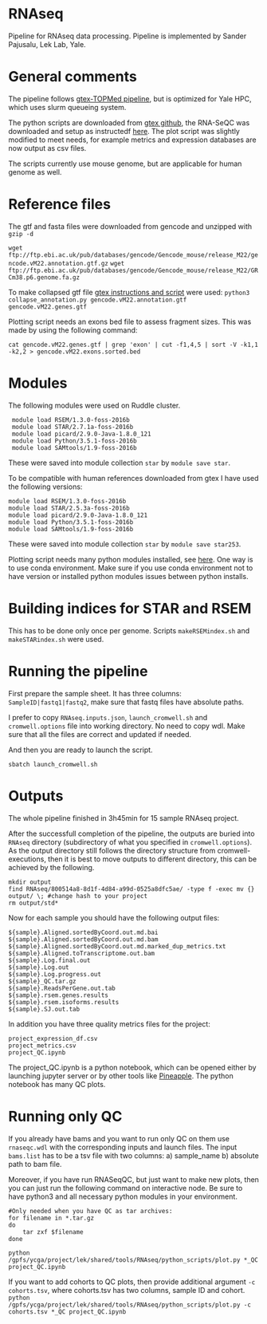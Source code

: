 # RNAseq
Pipeline for RNAseq data processing. Pipeline is implemented by Sander Pajusalu, Lek Lab, Yale. 

# General comments
The pipeline follows [gtex-TOPMed pipeline](https://github.com/broadinstitute/gtex-pipeline/blob/master/TOPMed_RNAseq_pipeline.md), but is optimized for Yale HPC, which uses slurm queueing system.

The python scripts are downloaded from [gtex github](https://github.com/broadinstitute/gtex-pipeline/tree/master/rnaseq/src), the RNA-SeQC was downloaded and setup as instructedf [here](https://github.com/broadinstitute/rnaseqc). The plot script was slightly modified to meet needs, for example metrics and expression databases are now output as csv files. 

The scripts currently use mouse genome, but are applicable for human genome as well.

# Reference files

The gtf and fasta files were downloaded from gencode and unzipped with `gzip -d`

`wget ftp://ftp.ebi.ac.uk/pub/databases/gencode/Gencode_mouse/release_M22/gencode.vM22.annotation.gtf.gz`
`wget ftp://ftp.ebi.ac.uk/pub/databases/gencode/Gencode_mouse/release_M22/GRCm38.p6.genome.fa.gz`

To make collapsed gtf file [gtex instructions and script](https://github.com/broadinstitute/gtex-pipeline/tree/master/gene_model) were used: `python3 collapse_annotation.py gencode.vM22.annotation.gtf gencode.vM22.genes.gtf`

Plotting script needs an exons bed file to assess fragment sizes. This was made by using the following command:
```
cat gencode.vM22.genes.gtf | grep 'exon' | cut -f1,4,5 | sort -V -k1,1 -k2,2 > gencode.vM22.exons.sorted.bed
```


# Modules

The following modules were used on Ruddle cluster.
```
 module load RSEM/1.3.0-foss-2016b
 module load STAR/2.7.1a-foss-2016b
 module load picard/2.9.0-Java-1.8.0_121
 module load Python/3.5.1-foss-2016b
 module load SAMtools/1.9-foss-2016b
```
These were saved into module collection `star` by `module save star`.

To be compatible with human references downloaded from gtex I have used the following versions:
```
module load RSEM/1.3.0-foss-2016b
module load STAR/2.5.3a-foss-2016b
module load picard/2.9.0-Java-1.8.0_121
module load Python/3.5.1-foss-2016b
module load SAMtools/1.9-foss-2016b
```
These were saved into module collection `star` by `module save star253`.

Plotting script needs many python modules installed, see [here](https://github.com/broadinstitute/rnaseqc/tree/master/python). One way is to use conda environment. Make sure if you use conda environment not to have version or installed python modules issues between python installs.

# Building indices for STAR and RSEM

This has to be done only once per genome.
Scripts `makeRSEMindex.sh` and `makeSTARindex.sh` were used.

# Running the pipeline

First prepare the sample sheet. It has three columns: `SampleID|fastq1|fastq2`, make sure that fastq files have absolute paths.

I prefer to copy `RNAseq.inputs.json`, `launch_cromwell.sh` and `cromwell.options` file into working directory. No need to copy wdl. Make sure that all the files are correct and updated if needed.

And then you are ready to launch the script.

`sbatch launch_cromwell.sh`

# Outputs

The whole pipeline finished in 3h45min for 15 sample RNAseq project.

After the successfull completion of the pipeline, the outputs are buried into `RNAseq` directory (subdirectory of what you specified in `cromwell.options`). As the output directory still follows the directory structure from cromwell-executions, then it is best to move outputs to different directory, this can be achieved by the following.

```
mkdir output
find RNAseq/800514a8-8d1f-4d84-a99d-0525a8dfc5ae/ -type f -exec mv {} output/ \; #change hash to your project
rm output/std*
```

Now for each sample you should have the following output files:
```
${sample}.Aligned.sortedByCoord.out.md.bai
${sample}.Aligned.sortedByCoord.out.md.bam
${sample}.Aligned.sortedByCoord.out.md.marked_dup_metrics.txt
${sample}.Aligned.toTranscriptome.out.bam
${sample}.Log.final.out
${sample}.Log.out
${sample}.Log.progress.out
${sample}_QC.tar.gz
${sample}.ReadsPerGene.out.tab
${sample}.rsem.genes.results
${sample}.rsem.isoforms.results
${sample}.SJ.out.tab
```
In addition you have three quality metrics files for the project:
```
project_expression_df.csv
project_metrics.csv
project_QC.ipynb
```
The project_QC.ipynb is a python notebook, which can be opened either by launching jupyter server or by other tools like [Pineapple](https://nwhitehead.github.io/pineapple/). The python notebook has many QC plots.

# Running only QC

If you already have bams and you want to run only QC on them use `rnaseqc.wdl` with the corresponding inputs and launch files. The input `bams.list` has to be a tsv file with two columns: a) sample_name b) absolute path to bam file.

Moreover, if you have run RNASeqQC, but just want to make new plots, then you can just run the following command on interactive node. Be sure to have python3 and all necessary python modules in your environment.

```
#Only needed when you have QC as tar archives:
for filename in *.tar.gz
do
    tar zxf $filename
done

python /gpfs/ycga/project/lek/shared/tools/RNAseq/python_scripts/plot.py *_QC project_QC.ipynb
```

If you want to add cohorts to QC plots, then provide additional argument `-c cohorts.tsv`, where cohorts.tsv has two columns, sample ID and cohort.
`python /gpfs/ycga/project/lek/shared/tools/RNAseq/python_scripts/plot.py -c cohorts.tsv *_QC project_QC.ipynb`
